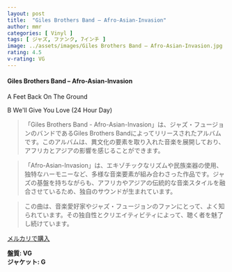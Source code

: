 ```yaml
---
layout: post
title:  "Giles Brothers Band – Afro-Asian-Invasion"
author: mmr
categories: [ Vinyl ]
tags: [ ジャズ, ファンク, 7インチ ]
image: ../assets/images/Giles Brothers Band – Afro-Asian-Invasion.jpg
rating: 4.5
v-rating: VG
---
```


#### Giles Brothers Band – Afro-Asian-Invasion

A Feet Back On The Ground

B We'll Give You Love (24 Hour Day)

> 「Giles Brothers Band - Afro-Asian-Invasion」は、ジャズ・フュージョンのバンドであるGiles Brothers Bandによってリリースされたアルバムです。このアルバムは、異文化の要素を取り入れた音楽を展開しており、アフリカとアジアの影響を感じることができます。

> 「Afro-Asian-Invasion」は、エキゾチックなリズムや民族楽器の使用、独特なハーモニーなど、多様な音楽要素が組み合わさった作品です。ジャズの基盤を持ちながらも、アフリカやアジアの伝統的な音楽スタイルを融合させているため、独自のサウンドが生まれています。

> この曲は、音楽愛好家やジャズ・フュージョンのファンにとって、よく知られています。その独自性とクリエイティビティによって、聴く者を魅了し続けています。



[メルカリで購入](https://jp.mercari.com/item/m37042695370)


<div class="mt-4 mb-4 d-flex align-items-center">
<strong class="mr-1">盤質: VG</strong>
</div>
<div class="mt-4 mb-4 d-flex align-items-center">
<strong class="mr-1">ジャケット: G</strong>
</div>